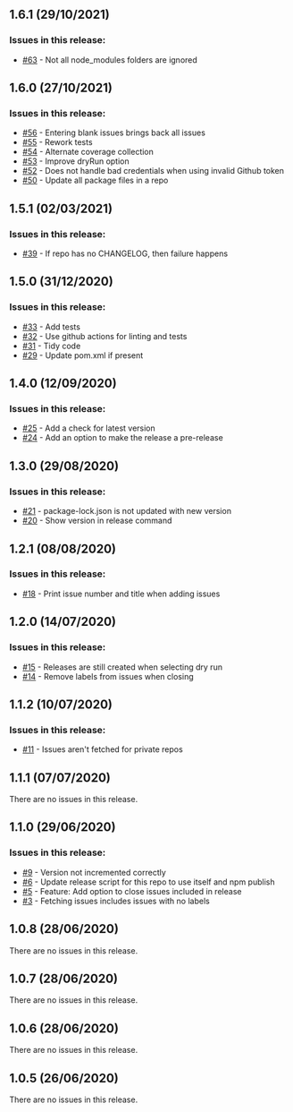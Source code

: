 ## 1.6.1 (29/10/2021) 


### Issues in this release:

* [#63](https://github.com/iamtomhewitt/github-releaser/issues/63) - Not all node_modules folders are ignored



## 1.6.0 (27/10/2021) 


### Issues in this release:

* [#56](https://github.com/iamtomhewitt/github-releaser/issues/56) - Entering blank issues brings back all issues
* [#55](https://github.com/iamtomhewitt/github-releaser/issues/55) - Rework tests
* [#54](https://github.com/iamtomhewitt/github-releaser/issues/54) - Alternate coverage collection
* [#53](https://github.com/iamtomhewitt/github-releaser/issues/53) - Improve dryRun option
* [#52](https://github.com/iamtomhewitt/github-releaser/issues/52) - Does not handle bad credentials when using invalid Github token
* [#50](https://github.com/iamtomhewitt/github-releaser/issues/50) - Update all package files in a repo



## 1.5.1 (02/03/2021) 


### Issues in this release:

* [#39](https://github.com/iamtomhewitt/github-releaser/issues/39) - If repo has no CHANGELOG, then failure happens



## 1.5.0 (31/12/2020) 


### Issues in this release:

* [#33](https://github.com/iamtomhewitt/github-releaser/issues/33) - Add tests
* [#32](https://github.com/iamtomhewitt/github-releaser/issues/32) - Use github actions for linting and tests
* [#31](https://github.com/iamtomhewitt/github-releaser/issues/31) - Tidy code
* [#29](https://github.com/iamtomhewitt/github-releaser/issues/29) - Update pom.xml if present



## 1.4.0 (12/09/2020) 


### Issues in this release:

* [#25](https://github.com/iamtomhewitt/github-releaser/issues/25) - Add a check for latest version
* [#24](https://github.com/iamtomhewitt/github-releaser/issues/24) - Add an option to make the release a pre-release



## 1.3.0 (29/08/2020) 


### Issues in this release:

* [#21](https://github.com/iamtomhewitt/github-releaser/issues/21) - package-lock.json is not updated with new version
* [#20](https://github.com/iamtomhewitt/github-releaser/issues/20) - Show version in release command



## 1.2.1 (08/08/2020) 


### Issues in this release:

* [#18](https://github.com/iamtomhewitt/github-releaser/issues/18) - Print issue number and title when adding issues



## 1.2.0 (14/07/2020) 


### Issues in this release:

* [#15](https://github.com/iamtomhewitt/github-releaser/issues/15) - Releases are still created when selecting dry run
* [#14](https://github.com/iamtomhewitt/github-releaser/issues/14) - Remove labels from issues when closing



## 1.1.2 (10/07/2020) 


### Issues in this release:

* [#11](https://github.com/iamtomhewitt/github-releaser/issues/11) - Issues aren't fetched for private repos



## 1.1.1 (07/07/2020) 


There are no issues in this release.


## 1.1.0 (29/06/2020) 


### Issues in this release:

* [#9](https://github.com/iamtomhewitt/github-releaser/issues/9) - Version not incremented correctly
* [#6](https://github.com/iamtomhewitt/github-releaser/issues/6) - Update release script for this repo to use itself and npm publish
* [#5](https://github.com/iamtomhewitt/github-releaser/issues/5) - Feature: Add option to close issues included in release
* [#3](https://github.com/iamtomhewitt/github-releaser/issues/3) - Fetching issues includes issues with no labels



## 1.0.8 (28/06/2020) 


There are no issues in this release.


## 1.0.7 (28/06/2020) 


There are no issues in this release.


## 1.0.6 (28/06/2020) 


There are no issues in this release.


## 1.0.5 (26/06/2020) 


There are no issues in this release.